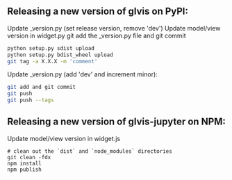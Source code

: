 ## Releasing a new version of glvis on PyPI:

Update \_version.py (set release version, remove 'dev')
Update model/view version in widget.py 
git add the \_version.py file and git commit

```bash
python setup.py sdist upload
python setup.py bdist_wheel upload
git tag -a X.X.X -m 'comment'
```

Update \_version.py (add 'dev' and increment minor):

```bash
git add and git commit
git push
git push --tags
```

## Releasing a new version of glvis-jupyter on NPM:

Update model/view version in widget.js

```console
# clean out the `dist` and `node_modules` directories
git clean -fdx
npm install
npm publish
```
